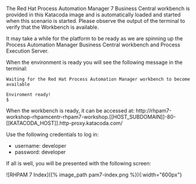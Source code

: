 The Red Hat Process Automation Manager 7 Business Central workbench is provided in this Katacoda image and is automatically loaded and started when this scenario is started. Please observe the output of the terminal to verify that the Workbench is available.

It may take a while for the platform to be ready as we are spinning up the Process Automation Manager Business Central workbench and Process Execution Server.

When the environment is ready you will see the following message in the terminal:

```
Waiting for the Red Hat Process Automation Manager workbench to become available

Enviroment ready!
$
```

When the workbench is ready, it can be accessed at: http://rhpam7-workshop-rhpamcentr-rhpam7-workshop.[[HOST_SUBDOMAIN]]-80-[[KATACODA_HOST]].http-proxy.katacoda.com/

Use the following credentials to log in:

- username: developer
- password: developer

If all is well, you will be presented with the following screen:

![RHPAM 7 Index]({% image_path pam7-index.png %}){:width="600px"}
